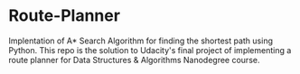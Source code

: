 # Route-Planner
Implentation of A* Search Algorithm for finding the shortest path using Python.
This repo is the solution to Udacity's final project of implementing a route planner for Data Structures & Algorithms Nanodegree course.
